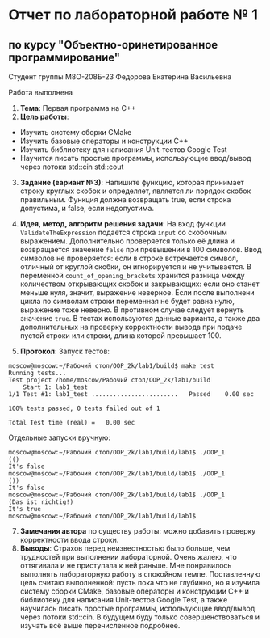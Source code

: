 # Отчет по лабораторной работе № 1
## по курсу "Объектно-оринетированное программирование"

Студент группы М8О-208Б-23 Федорова Екатерина Васильевна

Работа выполнена 

1. **Тема**: Первая программа на С++
2. **Цель работы**:
- Изучить систему сборки CMake
- Изучить базовые операторы и конструкции C++
- Изучить библиотеку для написания Unit-тестов Google Test
- Научится писать простые программы, использующие ввод/вывод через потоки std::cin
std::cout
3. **Задание (вариант №3)**: Напишите функцию, которая принимает строку круглых скобок и определяет, является ли порядок скобок правильным. Функция должна возвращать true, если строка допустима, и false, если недопустима.
4. **Идея, метод, алгоритм решения задачи**: На вход функции `ValidateTheExpression` подаётся строка `input` со скобочным выражением. Дополнительно проверяется только её длина и возвращается значение `false` при превышении в 100 символов. Ввод символов не проверяется: если в строке встречается символ, отличный от круглой скобки, он игнорируется и не учитывается. В переменной `count_of_opening_brackets` хранится разница между количеством открывающих скобок и закрывающих: если оно станет меньше нуля, значит, выражение неверное. Если после выполнени цикла по символам строки переменная не будет равна нулю, выражение тоже неверно. В противном случае следует вернуть значение `true`. В тестах используются данные варианта, а также два дополнительных на проверку корректности вывода при подаче пустой строки или строки, длина которой превышает 100.

6. **Протокол**: 
Запуск тестов:
```
moscow@moscow:~/Рабочий стол/OOP_2k/lab1/build$ make test
Running tests...
Test project /home/moscow/Рабочий стол/OOP_2k/lab1/build
    Start 1: lab1_test
1/1 Test #1: lab1_test ........................   Passed    0.00 sec

100% tests passed, 0 tests failed out of 1

Total Test time (real) =   0.00 sec
```

Отдельные запуски вручную:
```
moscow@moscow:~/Рабочий стол/OOP_2k/lab1/build/lab1$ ./OOP_1
(()
It's false
moscow@moscow:~/Рабочий стол/OOP_2k/lab1/build/lab1$ ./OOP_1
())
It's false
moscow@moscow:~/Рабочий стол/OOP_2k/lab1/build/lab1$ ./OOP_1
(Das ist richtig!)
It's true
moscow@moscow:~/Рабочий стол/OOP_2k/lab1/build/lab1$ 
```

7. **Замечания автора** по существу работы: можно добавить проверку корректности ввода строки.
8. **Выводы**: Страхов перед неизвестностью было больше, чем трудностей при выполнении лабораторной. Очень жалею, что оттягивала и не приступала к ней раньше. Мне понравилось выполнять лабораторную работу в спокойном темпе. Поставленную цель считаю выполненной: пусть пока что не глубинно, но я изучила систему сборки CMake, базовые операторы и конструкции C++ и библиотеку для написания Unit-тестов Google Test, а также научилась писать простые программы, использующие ввод/вывод через потоки std::cin. В будущем буду только совершенствоваться и изучать всё выше перечисленное подробнее.